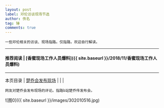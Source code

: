 ```yaml
---
layout: post
label: 邓伦访谈现场节选
author: 佚名
tag: 锤
comments: true
---
```


    一些邓伦相关的访谈、现场指路。仅指路，欢迎自行解读。
    
---

#### 推荐阅读 | [香蜜现场工作人员爆料]({{ site.baseurl }}/2018/11/香蜜现场工作人员爆料) 

---


本页目录 \| [楚乔会发布现场](#dxjje)  \| [](#dxjja) \| [](#dxjjb)  \| [](#dxjjc) 


<a name="dxjje"></a>
    
    网友对楚乔会发布现场的评论。指路b站楚乔传发布会。
    
![图0]({{ site.baseurl }}/images/302010516.jpg)


